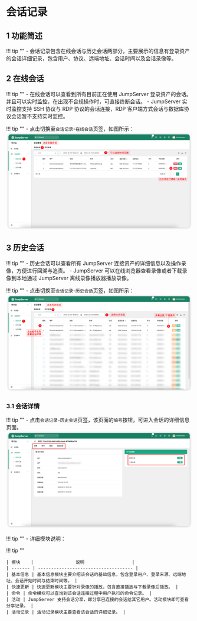 # 会话记录
## 1 功能简述
!!! tip ""
    - 会话记录包含在线会话与历史会话两部分，主要展示的信息有登录资产的会话详细记录，包含用户、协议、远端地址、会话时间以及会话录像等。

## 2 在线会话
!!! tip ""
    - 在线会话可以查看到所有目前正在使用 JumpServer 登录资产的会话。并且可以实时监控，在出现不合规操作时，可直接终断会话。
    - JumpServer 实时监控支持 SSH 协议与 RDP 协议的会话连接，RDP 客户端方式会话与数据库协议会话暂不支持实时监控。

!!! tip ""
    - 点击切换至`会话记录`-`在线会话`页签，如图所示：
![session_record01](../../../img/session_record01.png)

## 3 历史会话
!!! tip ""
    - 历史会话可以查看所有 JumpServer 连接资产的详细信息以及操作录像，方便进行回溯与追责。
    - JumpServer 可以在线浏览器查看录像或者下载录像到本地通过 JumpServer 离线录像播放器播放录像。

!!! tip ""
    - 点击切换至`会话记录`-`历史会话`页签，如图所示：
![session_record02](../../../img/session_record02.png)

### 3.1 会话详情
!!! tip ""
    - 点击`会话记录`-`历史会话`页签，该页面的`编号`按钮，可进入会话的详细信息页面。
![session_record03](../../../img/session_record03.png)  

!!! tip ""
    - 详细模块说明：

!!! tip ""

    | 模块    |                说明                  |
    | ------- | ------------------------------------ |
    | 基本信息 | 基本信息模块主要介绍该会话的基础信息，包含登录用户、登录来源、远端地址、会话开始时间与结束时间等。 |
    | 快速更新 | 快速更新模块主要针对录像的播放，包含直接播放与下载录像后播放。 |
    | 命令 | 命令模块可以查询到该会话连接过程中用户执行的命令记录。 |
    | 活动 | JumpServer 支持会话分享，即分享已连接的会话给其它用户。活动模块即可查看分享记录。 |
    | 活动记录 | 活动记录模块主要查看该会话的详细记录。 |

